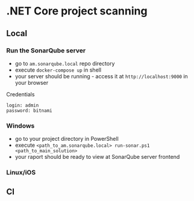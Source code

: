 # .NET Core project scanning

## Local
### Run the SonarQube server
* go to `am.sonarqube.local` repo directory
* execute `docker-compose up` in shell
* your server should be running - access it at `http://localhost:9000` in your browser

Credentials
```
login: admin
password: bitnami
```

### Windows
* go to your project directory in PowerShell
* execute `<path_to_am.sonarqube.local> run-sonar.ps1 <path_to_main_solution>` 
* your raport should be ready to view at SonarQube server frontend

### Linux/iOS


## CI

